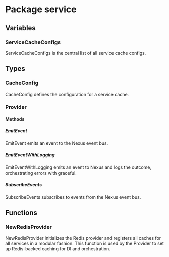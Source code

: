 # Package service

## Variables

### ServiceCacheConfigs

ServiceCacheConfigs is the central list of all service cache configs.

## Types

### CacheConfig

CacheConfig defines the configuration for a service cache.

### Provider

#### Methods

##### EmitEvent

EmitEvent emits an event to the Nexus event bus.

##### EmitEventWithLogging

EmitEventWithLogging emits an event to Nexus and logs the outcome, orchestrating errors with
graceful.

##### SubscribeEvents

SubscribeEvents subscribes to events from the Nexus event bus.

## Functions

### NewRedisProvider

NewRedisProvider initializes the Redis provider and registers all caches for all services in a
modular fashion. This function is used by the Provider to set up Redis-backed caching for DI and
orchestration.
